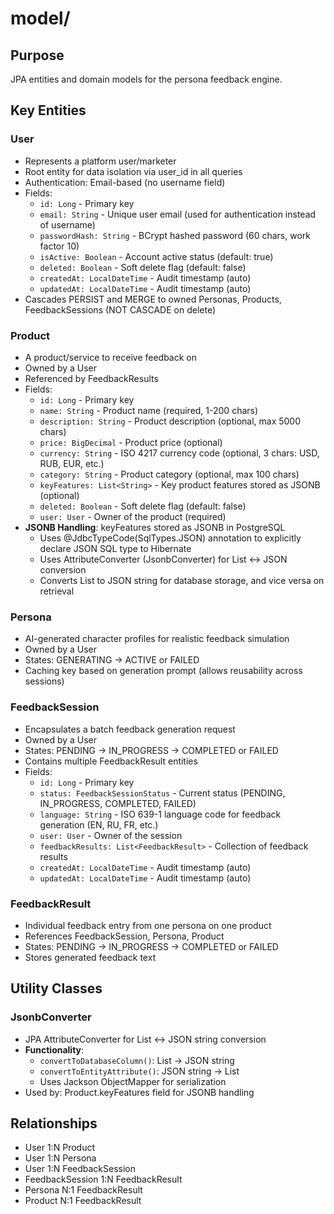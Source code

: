 # model/

## Purpose
JPA entities and domain models for the persona feedback engine.

## Key Entities

### User
- Represents a platform user/marketer
- Root entity for data isolation via user_id in all queries
- Authentication: Email-based (no username field)
- Fields:
  - `id: Long` - Primary key
  - `email: String` - Unique user email (used for authentication instead of username)
  - `passwordHash: String` - BCrypt hashed password (60 chars, work factor 10)
  - `isActive: Boolean` - Account active status (default: true)
  - `deleted: Boolean` - Soft delete flag (default: false)
  - `createdAt: LocalDateTime` - Audit timestamp (auto)
  - `updatedAt: LocalDateTime` - Audit timestamp (auto)
- Cascades PERSIST and MERGE to owned Personas, Products, FeedbackSessions (NOT CASCADE on delete)

### Product
- A product/service to receive feedback on
- Owned by a User
- Referenced by FeedbackResults
- Fields:
  - `id: Long` - Primary key
  - `name: String` - Product name (required, 1-200 chars)
  - `description: String` - Product description (optional, max 5000 chars)
  - `price: BigDecimal` - Product price (optional)
  - `currency: String` - ISO 4217 currency code (optional, 3 chars: USD, RUB, EUR, etc.)
  - `category: String` - Product category (optional, max 100 chars)
  - `keyFeatures: List<String>` - Key product features stored as JSONB (optional)
  - `deleted: Boolean` - Soft delete flag (default: false)
  - `user: User` - Owner of the product (required)
- **JSONB Handling**: keyFeatures stored as JSONB in PostgreSQL
  - Uses @JdbcTypeCode(SqlTypes.JSON) annotation to explicitly declare JSON SQL type to Hibernate
  - Uses AttributeConverter (JsonbConverter) for List<String> ↔ JSON conversion
  - Converts List<String> to JSON string for database storage, and vice versa on retrieval

### Persona
- AI-generated character profiles for realistic feedback simulation
- Owned by a User
- States: GENERATING → ACTIVE or FAILED
- Caching key based on generation prompt (allows reusability across sessions)

### FeedbackSession
- Encapsulates a batch feedback generation request
- Owned by a User
- States: PENDING → IN_PROGRESS → COMPLETED or FAILED
- Contains multiple FeedbackResult entities
- Fields:
  - `id: Long` - Primary key
  - `status: FeedbackSessionStatus` - Current status (PENDING, IN_PROGRESS, COMPLETED, FAILED)
  - `language: String` - ISO 639-1 language code for feedback generation (EN, RU, FR, etc.)
  - `user: User` - Owner of the session
  - `feedbackResults: List<FeedbackResult>` - Collection of feedback results
  - `createdAt: LocalDateTime` - Audit timestamp (auto)
  - `updatedAt: LocalDateTime` - Audit timestamp (auto)

### FeedbackResult
- Individual feedback entry from one persona on one product
- References FeedbackSession, Persona, Product
- States: PENDING → IN_PROGRESS → COMPLETED or FAILED
- Stores generated feedback text

## Utility Classes

### JsonbConverter
- JPA AttributeConverter for List<String> ↔ JSON string conversion
- **Functionality**:
  - `convertToDatabaseColumn()`: List<String> → JSON string
  - `convertToEntityAttribute()`: JSON string → List<String>
  - Uses Jackson ObjectMapper for serialization
- Used by: Product.keyFeatures field for JSONB handling

## Relationships
- User 1:N Product
- User 1:N Persona
- User 1:N FeedbackSession
- FeedbackSession 1:N FeedbackResult
- Persona N:1 FeedbackResult
- Product N:1 FeedbackResult
